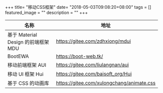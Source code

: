 +++
title= "移动CSS框架"
date= "2018-05-03T09:08:20+08:00"
tags = []
featured_image = ""
description = ""
+++

|名称|地址|
|---|---|
|基于 Material Design 的前端框架 MDU|https://gitee.com/zdhxiong/mdui|
|BootEWA|https://boot-web.tk/|
|移动前端框架 AUI|https://gitee.com/liulangnan/aui|
|移动 UI 框架 Hui|https://gitee.com/baisoft_org/Hui|
|基于 CSS 的动画库|https://gitee.com/xulongchang/animate.css|